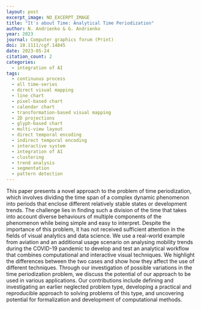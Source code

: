 ```yaml
---
layout: post
excerpt_image: NO_EXCERPT_IMAGE
title: "It's about Time: Analytical Time Periodization"
author: N. Andrienko & G. Andrienko
year: 2023
journal: Computer graphics forum (Print)
doi: 10.1111/cgf.14845
date: 2023-05-24
citation_count: 2
categories:
  - integration of AI
tags:
  - continuous process
  - all time-series
  - direct visual mapping
  - line chart
  - pixel-based chart
  - calendar chart
  - transformation-based visual mapping
  - 2D projections
  - glyph-based chart
  - multi-view layout
  - direct temporal encoding
  - indirect temporal encoding
  - interactive system
  - integration of AI
  - clustering
  - trend analysis
  - segmentation
  - pattern detection
---
```

This paper presents a novel approach to the problem of time periodization, which involves dividing the time span of a complex dynamic phenomenon into periods that enclose different relatively stable states or development trends. The challenge lies in finding such a division of the time that takes into account diverse behaviours of multiple components of the phenomenon while being simple and easy to interpret. Despite the importance of this problem, it has not received sufficient attention in the fields of visual analytics and data science. We use a real-world example from aviation and an additional usage scenario on analysing mobility trends during the COVID-19 pandemic to develop and test an analytical workflow that combines computational and interactive visual techniques. We highlight the differences between the two cases and show how they affect the use of different techniques. Through our investigation of possible variations in the time periodization problem, we discuss the potential of our approach to be used in various applications. Our contributions include defining and investigating an earlier neglected problem type, developing a practical and reproducible approach to solving problems of this type, and uncovering potential for formalization and development of computational methods.
